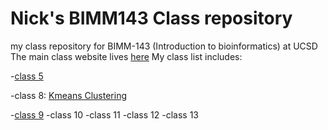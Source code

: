# Nick's BIMM143 Class repository
my class repository for BIMM-143 (Introduction to bioinformatics) at UCSD
The main class website lives [here](https://bioboot.github.io/bimm143_F18/)
My class list includes:

-[class 5](https://github.com/nfd1234/bimm143/blob/master/Class05/rmarkdown_lecture_5.md)

-class 8: [Kmeans Clustering](https://github.com/nfd1234/bimm143/blob/master/class08/class08.md)

-[class 9](https://github.com/nfd1234/bimm143/blob/master/class09/class09_worksheet.md)
-class 10
-class 11
-class 12
-class 13
